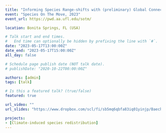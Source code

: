```yaml
---
title: "Informing Species Range-shifts with (preliminary) Global Connectivity "
event: "Species On The Move, 2023"
event_url: https://pwd.aa.ufl.edu/sotm/

location: Bonita Springs, FL (USA)

# Talk start and end times.
#   End time can optionally be hidden by prefixing the line with `#`.
date: "2023-05-17T13:00:00Z"
date_end: "2023-05-17T15:00:00Z"
all_day: false

# Schedule page publish date (NOT talk date).
# publishDate: "2020-10-22T00:00:00Z"

authors: [admin]
tags: [talk]

# Is this a featured talk? (true/false)
featured: true

url_video: ""
url_slides: "https://www.dropbox.com/scl/fi/sb5mq6qbfa83iq01yinjp/Baecher_et_al_2023_SOTM.pptx?dl=0&rlkey=b4tit2c1et8btsfoqrh2n1tpd"

projects:
- [Climate-induced species redistribution]
---
```




